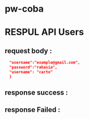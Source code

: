 # pw-coba

# RESPUL API Users
## request body :
```json {
  "username":"example@gmail.com",
  "password":"rahasia",
  "username": "carto"
  }
```
## response success :
## response Failed :
